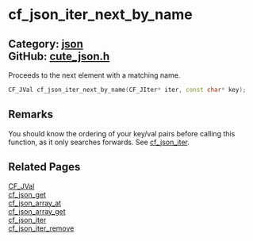 [](../header.md ':include')

# cf_json_iter_next_by_name

Category: [json](/api_reference?id=json)  
GitHub: [cute_json.h](https://github.com/RandyGaul/cute_framework/blob/master/include/cute_json.h)  
---

Proceeds to the next element with a matching name.

```cpp
CF_JVal cf_json_iter_next_by_name(CF_JIter* iter, const char* key);
```

## Remarks

You should know the ordering of your key/val pairs before calling this function, as it only searches forwards. See [cf_json_iter](/json/cf_json_iter.md).

## Related Pages

[CF_JVal](/json/cf_jval.md)  
[cf_json_get](/json/cf_json_get.md)  
[cf_json_array_at](/json/cf_json_array_at.md)  
[cf_json_array_get](/json/cf_json_array_get.md)  
[cf_json_iter](/json/cf_json_iter.md)  
[cf_json_iter_remove](/json/cf_json_iter_remove.md)  
